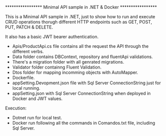 ***************** Minimal API sample in .NET & Docker *****************

This is a Minimal API sample in .NET, just to show how to run and execute CRUD operations thorugh different HTTP endpoints such as GET, POST, PUT, PATCH & DELETE.

It also has a basic JWT bearer authentication.

* Apis/ProductApi.cs file contains all the request the API through the different verbs.
* Data folder contains DBContext, repository and fluentApi validations.
* There's a migration folder with all genrated migrations.
* Validator folder containng Fluent Validation.
* Dtos folder for mapping incomming objects with AutoMapper.
* Dockerfile.
* appSetting.Devopment.json file with Sql Server ConnectionString just for local running.
* appSetting.json with Sql Server ConnectionString when deployed in Docker and JWT values.
  
Execution:

* Dotnet run for local test.
* Docker run following all the commands in Comandos.txt file, including Sql Server.
